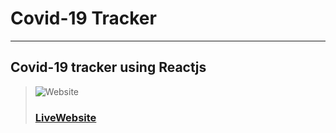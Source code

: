 # Covid-19 Tracker 
---
Covid-19 tracker using Reactjs
---
> ![Website]('src/images/screenshotapp.png')
> ### [LiveWebsite](https://covid19livetrack.netlify.app)


